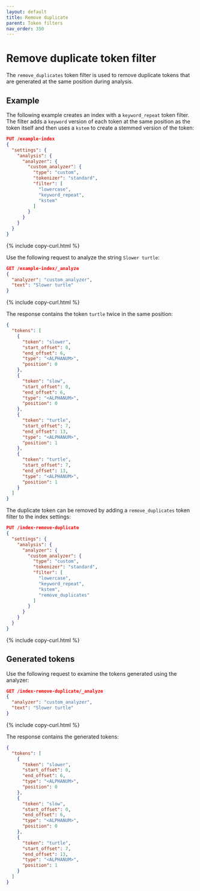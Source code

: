 ```yaml
---
layout: default
title: Remove duplicate
parent: Token filters
nav_order: 350
---
```


# Remove duplicate token filter

The `remove_duplicates` token filter is used to remove duplicate tokens that are generated at the same position during analysis.

## Example

The following example creates an index with a `keyword_repeat` token filter. The filter adds a `keyword` version of each token at the same position as the token itself and then uses a `kstem` to create a stemmed version of the token:

```json
PUT /example-index
{
  "settings": {
    "analysis": {
      "analyzer": {
        "custom_analyzer": {
          "type": "custom",
          "tokenizer": "standard",
          "filter": [
            "lowercase",
            "keyword_repeat",
            "kstem"
          ]
        }
      }
    }
  }
}
```
{% include copy-curl.html %}

Use the following request to analyze the string `Slower turtle`:

```json
GET /example-index/_analyze
{
  "analyzer": "custom_analyzer",
  "text": "Slower turtle"
}
```
{% include copy-curl.html %}

The response contains the token `turtle` twice in the same position:

```json
{
  "tokens": [
    {
      "token": "slower",
      "start_offset": 0,
      "end_offset": 6,
      "type": "<ALPHANUM>",
      "position": 0
    },
    {
      "token": "slow",
      "start_offset": 0,
      "end_offset": 6,
      "type": "<ALPHANUM>",
      "position": 0
    },
    {
      "token": "turtle",
      "start_offset": 7,
      "end_offset": 13,
      "type": "<ALPHANUM>",
      "position": 1
    },
    {
      "token": "turtle",
      "start_offset": 7,
      "end_offset": 13,
      "type": "<ALPHANUM>",
      "position": 1
    }
  ]
}
```

The duplicate token can be removed by adding a `remove_duplicates` token filter to the index settings:

```json
PUT /index-remove-duplicate
{
  "settings": {
    "analysis": {
      "analyzer": {
        "custom_analyzer": {
          "type": "custom",
          "tokenizer": "standard",
          "filter": [
            "lowercase",
            "keyword_repeat",
            "kstem",
            "remove_duplicates"
          ]
        }
      }
    }
  }
}
```
{% include copy-curl.html %}

## Generated tokens

Use the following request to examine the tokens generated using the analyzer:

```json
GET /index-remove-duplicate/_analyze
{
  "analyzer": "custom_analyzer",
  "text": "Slower turtle"
}
```
{% include copy-curl.html %}

The response contains the generated tokens:

```json
{
  "tokens": [
    {
      "token": "slower",
      "start_offset": 0,
      "end_offset": 6,
      "type": "<ALPHANUM>",
      "position": 0
    },
    {
      "token": "slow",
      "start_offset": 0,
      "end_offset": 6,
      "type": "<ALPHANUM>",
      "position": 0
    },
    {
      "token": "turtle",
      "start_offset": 7,
      "end_offset": 13,
      "type": "<ALPHANUM>",
      "position": 1
    }
  ]
}
```